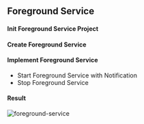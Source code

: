 ## Foreground Service

#### Init Foreground Service Project

#### Create Foreground Service

#### Implement Foreground Service
- Start Foreground Service with Notification
- Stop Foreground Service

#### Result
![foreground-service](https://user-images.githubusercontent.com/27923352/193584568-a2ff93e3-9189-49f6-ae59-3c98e9fdfe9b.gif)

